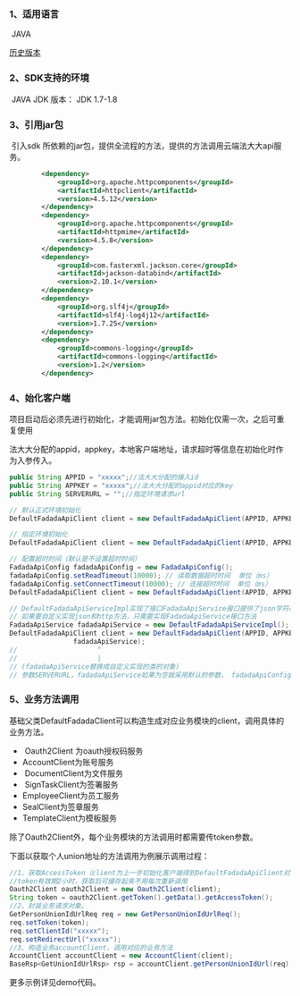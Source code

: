 ### **1、适用语言**

​	JAVA

[历史版本](https://github.com/fadada-tech/fadada-java-sdk-api3/releases)

### **2、SDK支持的环境**

​	JAVA JDK 版本：  JDK 1.7-1.8

### 3、引用jar包

​		引入sdk 所依赖的jar包，提供全流程的方法，提供的方法调用云端法大大api服务。

```xml
        <dependency>
            <groupId>org.apache.httpcomponents</groupId>
            <artifactId>httpclient</artifactId>
            <version>4.5.12</version>
        </dependency>
        <dependency>
            <groupId>org.apache.httpcomponents</groupId>
            <artifactId>httpmime</artifactId>
            <version>4.5.8</version>
        </dependency>
        <dependency>
            <groupId>com.fasterxml.jackson.core</groupId>
            <artifactId>jackson-databind</artifactId>
            <version>2.10.1</version>
        </dependency>
        <dependency>
            <groupId>org.slf4j</groupId>
            <artifactId>slf4j-log4j12</artifactId>
            <version>1.7.25</version>
        </dependency>
        <dependency>
            <groupId>commons-logging</groupId>
            <artifactId>commons-logging</artifactId>
            <version>1.2</version>
        </dependency>

```



### 4、始化客户端

​		项目启动后必须先进行初始化，才能调用jar包方法。初始化仅需一次，之后可重复使用

​		法大大分配的appid，appkey，本地客户端地址，请求超时等信息在初始化时作为入参传入。

```java
public String APPID = "xxxxx";//法大大分配的接入id
public String APPKEY = "xxxxx";//法大大分配的appid对应的key
public String SERVERURL = "";//指定环境请求url

// 默认正式环境初始化
DefaultFadadaApiClient client = new DefaultFadadaApiClient(APPID, APPKEY);

// 指定环境初始化
DefaultFadadaApiClient client = new DefaultFadadaApiClient(APPID, APPKEY, SERVERURL);

// 配置超时时间（默认是不设置超时时间）
FadadaApiConfig fadadaApiConfig = new FadadaApiConfig();
fadadaApiConfig.setReadTimeout(10000); // 读取数据超时时间  单位（ms）
fadadaApiConfig.setConnectTimeout(10000); // 连接超时时间  单位（ms）
DefaultFadadaApiClient client = new DefaultFadadaApiClient(APPID, APPKEY, SERVERURL, fadadaApiConfig);

// DefaultFadadaApiServiceImpl实现了接口FadadaApiService接口提供了json字符串转换以及http请求方法
// 如果要自定义实现json和http方法，只需要实现FadadaApiService接口方法
FadadaApiService fadadaApiService = new DefaultFadadaApiServiceImpl();
DefaultFadadaApiClient client = new DefaultFadadaApiClient(APPID, APPKEY, SERVERURL, fadadaApiConfig,
                fadadaApiService);
//                    ^
//                    |   
// (fadadaApiService替换成自定义实现的类的对象)
// 参数SERVERURL，fadadaApiService如果为空就采用默认的参数， fadadaApiConfig为空就默认不设置超时时间
```



### 5、业务方法调用

​		基础父类DefaultFadadaClient可以构造生成对应业务模块的client，调用具体的业务方法。

- ​	Oauth2Client 为oauth授权码服务	
-  AccountClient为账号服务 
- ​	DocumentClient为文件服务
- ​	SignTaskClient为签署服务
-  EmployeeClient为员工服务
-  SealClient为签章服务
-  TemplateClient为模板服务

除了Oauth2Client外，每个业务模块的方法调用时都需要传token参数。


下面以获取个人union地址的方法调用为例展示调用过程：

```java
//1、获取AccessToken（client为上一步初始化客户端得到DefaultFadadaApiClient对象）
//token有效期2小时，获取后可缓存起来不用每次重新调用
Oauth2Client oauth2Client = new Oauth2Client(client);
String token = oauth2Client.getToken().getData().getAccessToken();
//2、封装业务请求对象。
GetPersonUnionIdUrlReq req = new GetPersonUnionIdUrlReq();
req.setToken(token);
req.setClientId("xxxxx");
req.setRedirectUrl("xxxxx");
//3、构造业务accountClient，调用对应的业务方法
AccountClient accountClient = new AccountClient(client);
BaseRsp<GetUnionIdUrlRsp> rsp = accountClient.getPersonUnionIdUrl(req);
```

更多示例详见demo代码。
